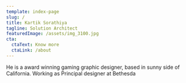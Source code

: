 ```yaml
---
template: index-page
slug: /
title: Kartik Sorathiya
tagline: Solution Architect
featuredImage: /assets/img_3100.jpg
cta:
  ctaText: Know more
  ctaLink: /about
---
```

He is a award winning gaming graphic designer, based in sunny side of California. Working as Principal designer at Bethesda